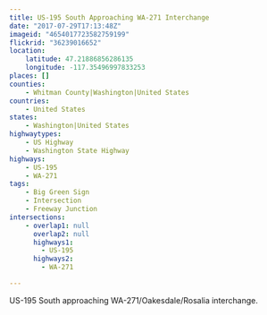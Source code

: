 ```yaml
---
title: US-195 South Approaching WA-271 Interchange
date: "2017-07-29T17:13:48Z"
imageid: "4654017723582759199"
flickrid: "36239016652"
location:
    latitude: 47.21886856286135
    longitude: -117.35496997833253
places: []
counties:
    - Whitman County|Washington|United States
countries:
    - United States
states:
    - Washington|United States
highwaytypes:
    - US Highway
    - Washington State Highway
highways:
    - US-195
    - WA-271
tags:
    - Big Green Sign
    - Intersection
    - Freeway Junction
intersections:
    - overlap1: null
      overlap2: null
      highways1:
        - US-195
      highways2:
        - WA-271

---
```

US-195 South approaching WA-271/Oakesdale/Rosalia interchange.